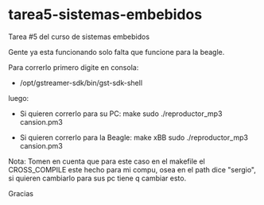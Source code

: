 tarea5-sistemas-embebidos
=========================

Tarea #5 del curso de sistemas embebidos

Gente ya esta funcionando solo falta que funcione para la beagle.

Para correrlo primero digite en consola:
- /opt/gstreamer-sdk/bin/gst-sdk-shell

luego:
- Si quieren correrlo para su PC:
make
sudo ./reproductor_mp3 cansion.pm3


- Si quieren correrlo para la Beagle:
make xBB
sudo ./reproductor_mp3 cansion.pm3

Nota: 
Tomen en cuenta que para este caso en el makefile el CROSS_COMPILE este hecho para mi compu, osea en el path 
dice "sergio", si quieren cambiarlo para sus pc tiene q cambiar esto.

Gracias
